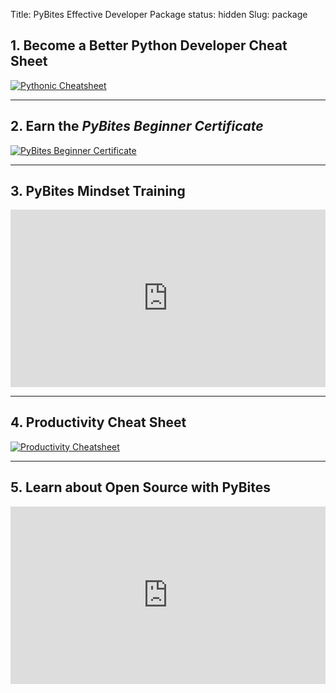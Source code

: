 Title: PyBites Effective Developer Package
status: hidden
Slug: package

## 1. Become a Better Python Developer Cheat Sheet

<a href="https://gallery.mailchimp.com/822043293f280259d4b8d2a3e/files/fa85b60d-3713-47e7-a7b4-5542d463d2fe/pybites_cheatsheet.pdf" target="_blank"><img src="https://pybit.es/images/pythonic-cheatsheet.png" alt="Pythonic Cheatsheet" style="max-width: 600px;"></a> 

---

## 2. Earn the _PyBites Beginner Certificate_

<a href="https://codechalleng.es/bites/" target="_blank"><img src="https://pybit.es/images/pybites-beginner-certificate.png" alt="PyBites Beginner Certificate" style="max-width: 600px;"></a> 

---

## 3. PyBites Mindset Training

<div class="vimeo-space" style="padding: 56.25% 0 0 0; position: relative;"><iframe src="https://player.vimeo.com/video/408776932" style="height: 100%; left: 0; position: absolute; top: 0; width: 100%;" frameborder="0" webkitallowfullscreen mozallowfullscreen allowfullscreen></iframe></div>

---

## 4. Productivity Cheat Sheet

<a href="https://www.dropbox.com/s/eqolo9j3u189b2r/PyBites%20Productivity%20Cheatsheet.pdf?dl=0" target="_blank"><img src="https://pybit.es/images/productivity-cheatsheet.png" alt="Productivity Cheatsheet" style="max-width: 600px;"></a> 

---

## 5. Learn about Open Source with PyBites

<div class="vimeo-space" style="padding: 56.25% 0 0 0; position: relative;"><iframe src="https://player.vimeo.com/video/408784077" style="height: 100%; left: 0; position: absolute; top: 0; width: 100%;" frameborder="0" webkitallowfullscreen mozallowfullscreen allowfullscreen></iframe></div>
